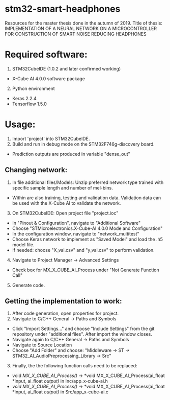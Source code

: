 # stm32-smart-headphones
Resources for the master thesis done in the autumn of 2019. Title of thesis: IMPLEMENTATION OF A NEURAL NETWORK ON A MICROCONTROLLER FOR CONSTRUCTION OF SMART NOISE REDUCING HEADPHONES

# Required software:
1. STM32CubeIDE (1.0.2 and later confirmed working)
  - X-Cube AI 4.0.0 software package
2. Python environment
  - Keras 2.2.4
  - Tensorflow 1.5.0


# Usage:
1. Import 'project' into STM32CubeIDE.
2. Build and run in debug mode on the STM32F746g-discovery board.
 - Prediction outputs are produced in variable "dense_out"

## Changing network:
1. In file additional files/Models: Unzip preferred network type trained with specific sample length and number of mel-bins.
 - Within are also training, testing and validation data. Validation data can be used with the X-Cube AI to validate the network.
3. On STM32CubeIDE: Open project file "project.ioc"
 - In "Pinout & Configuration", navigate to "Additional Software"
 - Choose "STMicroelectronics.X-Cube-AI 4.0.0 Mode and Configuration"
 - In the configuration window, navigate to "network_multitest"
 - Choose Keras network to implement as "Saved Model" and load the .h5 model file.
 - If needed: choose "X_val.csv" and "y_val.csv" to perform validation.
4. Navigate to Project Manager -> Advanced Settings
 - Check box for MX_X_CUBE_AI_Process under "Not Generate Function Call"
5. Generate code.

## Getting the implementation to work:
1. After code generation, open properties for project.
2. Navigate to C/C++ General -> Paths and Symbols
 - Click "Import Settings..." and choose "Include Settings" from the git repository under "additional files". After import the window closes.
 - Navigate again to C/C++ General -> Paths and Symbols
 - Navigate to Source Location
 - Choose "Add Folder" and choose: "Middleware -> ST -> STM32_AI_AudioPreprocessing_Library -> Src"
3. Finally, the the following function calls need to be replaced:
 - void *MX_X_CUBE_AI_Process()* -> *void MX_X_CUBE_AI_Process(ai_float *input, ai_float *output)* in Inc/app_x-cube-ai.h
 - *void MX_X_CUBE_AI_Process()* -> *void MX_X_CUBE_AI_Process(ai_float *input, ai_float *output)* in Src/app_x-cube-ai.c
